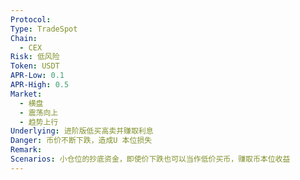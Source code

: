 ```yaml
---
Protocol: 
Type: TradeSpot
Chain:
  - CEX
Risk: 低风险
Token: USDT
APR-Low: 0.1
APR-High: 0.5
Market:
  - 横盘
  - 震荡向上
  - 趋势上行
Underlying: 进阶版低买高卖并赚取利息
Danger: 币价不断下跌，造成U 本位损失
Remark: 
Scenarios: 小仓位的抄底资金，即使价下跌也可以当作低价买币，赚取币本位收益
---
```


